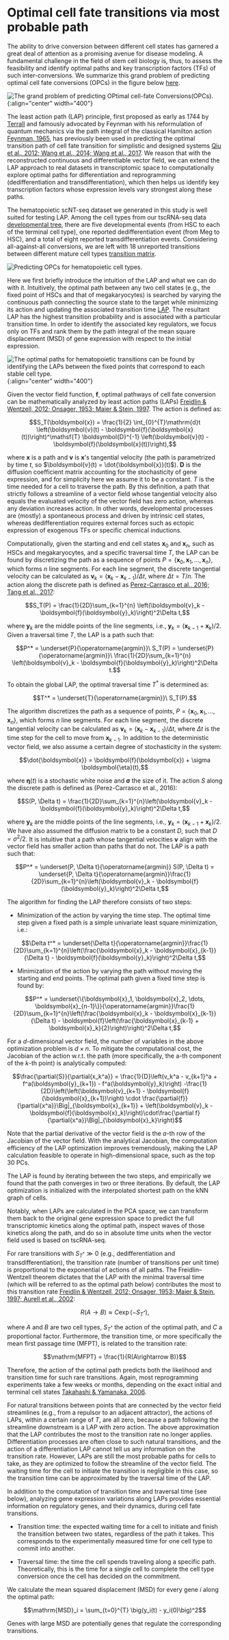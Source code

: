 
# Optimal cell fate transitions via most probable path

The ability to drive conversion between different cell states has garnered a great deal of attention as a promising avenue for disease modeling. A fundamental challenge in the field of stem cell biology is, thus, to assess the feasibility and identify optimal paths and key transcription factors (TFs) of such inter-conversions. We summarize this grand problem of predicting optimal cell fate conversions (OPCs) in the figure below [here](#lap_theory_dynamo_paper_fig6_a).

![The grand problem of predicting OPtimal cell-fate Conversions(OPCs).](dynamo_paper_figures/fig6_a.png){:align="center" width="400"}

The least action path (LAP) principle, first proposed as early as 1744 by [Terrall](#) and famously advocated by Feynman with his reformulation of quantum mechanics via the path integral of the classical Hamilton action [Feynman, 1965](#), has previously been used in predicting the optimal transition path of cell fate transition for simplistic and designed systems [Qiu et al., 2012; Wang et al., 2014; Wang et al., 2017](#). We reason that with the reconstructed continuous and differentiable vector field, we can extend the LAP approach to real datasets in transcriptomic space to computationally explore optimal paths for differentiation and reprogramming (dedifferentiation and transdifferentiation), which then helps us identify key transcription factors whose expression levels vary strongest along these paths.

The hematopoietic scNT-seq dataset we generated in this study is well suited for testing LAP. Among the cell types from our tscRNA-seq data [developmental tree](#lap_theory_dynamo_paper_fig6_b), there are five developmental events (from HSC to each of the terminal cell type), one reported dedifferentiation event (from Meg to HSC), and a total of eight reported transdifferentiation events. Considering all-against-all conversions, we are left with 18 unreported transitions between different mature cell types [transition matrix](#lap_theory_dynamo_paper_fig6_b).

![Predicting OPCs for hematopoietic cell types.](dynamo_paper_figures/fig6_b.png)

Here we first briefly introduce the intuition of the LAP and what we can do with it. Intuitively, the optimal path between any two cell states (e.g., the fixed point of HSCs and that of megakaryocytes) is searched by varying the continuous path connecting the source state to the target while minimizing its action and updating the associated transition time [LAP](#lap_theory_dynamo_paper_fig6_c). The resultant LAP has the highest transition probability and is associated with a particular transition time. In order to identify the associated key regulators, we focus only on TFs and rank them by the path integral of the mean square displacement (MSD) of gene expression with respect to the initial expression.

![The optimal paths for hematopoietic transitions can be found by identifying the LAPs between the fixed points that correspond to each stable cell type.](dynamo_paper_figures/fig6_c.png){:align="center" width="400"}

Given the vector field function, $\boldsymbol{f}$, optimal pathways of cell fate conversion can be mathematically analyzed by least action paths (LAPs) [Freidlin & Wentzell, 2012; Onsager, 1953; Maier & Stein, 1997](#). The action is defined as:

```math
S_T(\boldsymbol{x}) = \frac{1}{2} \int_{0}^{T}\mathrm{d}t \left(\boldsymbol{v}(t) - \boldsymbol{f}(\boldsymbol{x}(t))\right)^\mathsf{T} \boldsymbol{D}^{-1} \left(\boldsymbol{v}(t) - \boldsymbol{f}(\boldsymbol{x}(t))\right),
```

where $\boldsymbol{x}$ is a path and $\boldsymbol{v}$ is $\boldsymbol{x}$'s tangential velocity (the path is parametrized by time $t$, so $\boldsymbol{v}(t) = \dot{\boldsymbol{x}}(t)$). $\boldsymbol{D}$ is the diffusion coefficient matrix accounting for the stochasticity of gene expression, and for simplicity here we assume it to be a constant. $T$ is the time needed for a cell to traverse the path. By this definition, a path that strictly follows a streamline of a vector field whose tangential velocity also equals the evaluated velocity of the vector field has zero action, whereas any deviation increases action. In other words, developmental processes are (mostly) a spontaneous process and driven by intrinsic cell states, whereas dedifferentiation requires external forces such as ectopic expression of exogenous TFs or specific chemical inductions.

Computationally, given the starting and end cell states $\boldsymbol{x}_0$ and $\boldsymbol{x}_{n}$, such as HSCs and megakaryocytes, and a specific traversal time $T$, the LAP can be found by discretizing the path as a sequence of points $P=\{\boldsymbol{x}_0, \boldsymbol{x}_1, \dots, \boldsymbol{x}_n\}$, which forms $n$ line segments. For each line segment, the discrete tangential velocity can be calculated as $\boldsymbol{v}_k = (\boldsymbol{x}_k-\boldsymbol{x}_{k-1})/\Delta t$, where $\Delta t = T/n$. The action along the discrete path is defined as [Perez-Carrasco et al., 2016; Tang et al., 2017](#):

```math
S_T(P) = \frac{1}{2D}\sum_{k=1}^{n} \left(\boldsymbol{v}_k - \boldsymbol{f}(\boldsymbol{y}_k)\right)^2\Delta t,
```

where $\boldsymbol{y}_k$ are the middle points of the line segments, i.e., $\boldsymbol{y}_k = (\boldsymbol{x}_{k-1} + \boldsymbol{x}_k)/2$. Given a traversal time $T$, the LAP is a path such that:

```math
P^* = \underset{P}{\operatorname{argmin}}\ S_T(P) = \underset{P}{\operatorname{argmin}}\ \frac{1}{2D}\sum_{k=1}^{n} \left(\boldsymbol{v}_k - \boldsymbol{f}(\boldsymbol{y}_k)\right)^2\Delta t.
```

To obtain the global LAP, the optimal traversal time $T^*$ is determined as:

```math
T^* = \underset{T}{\operatorname{argmin}}\ S_T(P).
```

The algorithm discretizes the path as a sequence of points, $P=\{\boldsymbol{x}_0, \boldsymbol{x}_1, \dots, \boldsymbol{x}_n\}$, which forms $n$ line segments. For each line segment, the discrete tangential velocity can be calculated as $\boldsymbol{v}_k=(\boldsymbol{x}_k - \boldsymbol{x}_{k-1})/\Delta t$, where $\Delta t$ is the time step for the cell to move from $\boldsymbol{x}_{k-1}$. In addition to the deterministic vector field, we also assume a certain degree of stochasticity in the system:

```math
\dot{\boldsymbol{x}} = \boldsymbol{f}(\boldsymbol{x}) + \sigma \boldsymbol{\eta}(t),
```

where $\boldsymbol{\eta}(t)$ is a stochastic white noise and $\boldsymbol{\sigma}$ the size of it. The action $S$ along the discrete path is defined as (Perez-Carrasco et al., 2016):

```math
S(P, \Delta t) = \frac{1}{2D}\sum_{k=1}^{n}\left(\boldsymbol{v}_k - \boldsymbol{f}(\boldsymbol{y}_k)\right)^2\Delta t,
```

where $\boldsymbol{y}_k$ are the middle points of the line segments, i.e., $\boldsymbol{y}_k = (\boldsymbol{x}_{k-1} + \boldsymbol{x}_k)/2$. We have also assumed the diffusion matrix to be a constant $D$, such that $D=\sigma^2/2$. It is intuitive that a path whose tangential velocities $\boldsymbol{v}$ align with the vector field has smaller action than paths that do not. The LAP is a path such that:

```math
P^* = \underset{P, \Delta t}{\operatorname{argmin}} S(P, \Delta t) = \underset{P, \Delta t}{\operatorname{argmin}}\frac{1}{2D}\sum_{k=1}^{n}\left(\boldsymbol{v}_k - \boldsymbol{f}(\boldsymbol{y}_k)\right)^2\Delta t,
```

The algorithm for finding the LAP therefore consists of two steps:

- Minimization of the action by varying the time step. The optimal time step given a fixed path is a simple univariate least square minimization, i.e.:

```math
\Delta t^* = \underset{\Delta t}{\operatorname{argmin}}\frac{1}{2D}\sum_{k=1}^{n}\left(\frac{\boldsymbol{x}_k - \boldsymbol{x}_{k-1}}{\Delta t} - \boldsymbol{f}(\boldsymbol{y}_k)\right)^2\Delta t,
```

- Minimization of the action by varying the path without moving the starting and end points. The optimal path given a fixed time step is found by:

```math
P^* = \underset{\{\boldsymbol{x}_1, \boldsymbol{x}_2, \dots, \boldsymbol{x}_{n-1}\}}{\operatorname{argmin}}\frac{1}{2D}\sum_{k=1}^{n}\left(\frac{\boldsymbol{x}_k - \boldsymbol{x}_{k-1}}{\Delta t} - \boldsymbol{f}\left(\frac{\boldsymbol{x}_{k-1} + \boldsymbol{x}_k}{2}\right)\right)^2\Delta t,
```

For a $d$-dimensional vector field, the number of variables in the above optimization problem is $d\times n$. To mitigate the computational cost, the Jacobian of the action w.r.t. the path (more specifically, the a-th component of the $k$-th point) is analytically computed:

```math
\frac{\partial{S}}{\partial{x_k^a}} = \frac{1}{D}\left(v_k^a - v_{k+1}^a + f^a(\boldsymbol{y}_{k+1}) - f^a(\boldsymbol{y}_k)\right) -\frac{1}{2D}\left(\left(\boldsymbol{v}_{k+1} - \boldsymbol{f}(\boldsymbol{x}_{k+1})\right) \cdot \frac{\partial{f}}{\partial{x^a}}\Big|_{\boldsymbol{x}_{k+1}} + \left(\boldsymbol{v}_k - \boldsymbol{f}(\boldsymbol{x}_k)\right)\cdot\frac{\partial f}{\partial{x^a}}\Big|_{\boldsymbol{x}_k}\right)
```

Note that the partial derivative of the vector field is the $a$-th row of the Jacobian of the vector field. With the analytical Jacobian, the computation efficiency of the LAP optimization improves tremendously, making the LAP calculation feasible to operate in high-dimensional space, such as the top 30 PCs.

The LAP is found by iterating between the two steps, and empirically we found that the path converges in two or three iterations. By default, the LAP optimization is initialized with the interpolated shortest path on the kNN graph of cells.

Notably, when LAPs are calculated in the PCA space, we can transform them back to the original gene expression space to predict the full transcriptomic kinetics along the optimal path, inspect waves of those kinetics along the path, and do so in absolute time units when the vector field used is based on tscRNA-seq.

For rare transitions with $S_{T^*} \gg 0$ (e.g., dedifferentiation and transdifferentiation), the transition rate (number of transitions per unit time) is proportional to the exponential of actions of all paths. The Freidlin–Wentzell theorem dictates that the LAP with the minimal traversal time (which will be referred to as the optimal path below) contributes the most to this transition rate [Freidlin & Wentzell, 2012; Onsager, 1953; Maier & Stein, 1997; Aurell et al., 2002](#):

```math
R(A\rightarrow B) \approx C\exp(-S_{T^*}),
```

where $A$ and $B$ are two cell types, $S_{T^*}$ the action of the optimal path, and $C$ a proportional factor. Furthermore, the transition time, or more specifically the mean first passage time (MFPT), is related to the transition rate:

```math
\mathrm{MFPT} = \frac{1}{R(A\rightarrow B)}
```

Therefore, the action of the optimal path predicts both the likelihood and transition time for such rare transitions. Again, most reprogramming experiments take a few weeks or months, depending on the exact initial and terminal cell states [Takahashi & Yamanaka, 2006](#).

For natural transitions between points that are connected by the vector field streamlines (e.g., from a repulsor to an adjacent attractor), the actions of LAPs, within a certain range of $T$, are all zero, because a path following the streamline downstream is a LAP with zero action. The above approximation that the LAP contributes the most to the transition rate no longer applies. Differentiation processes are often close to such natural transitions, and the action of a differentiation LAP cannot tell us any information on the transition rate. However, LAPs are still the most probable paths for cells to take, as they are optimized to follow the streamline of the vector field. The waiting time for the cell to initiate the transition is negligible in this case, so the transition time can be approximated by the traversal time of the LAP.

In addition to the computation of transition time and traversal time (see below), analyzing gene expression variations along LAPs provides essential information on regulatory genes, and their dynamics, during cell fate transitions.

- Transition time: the expected waiting time for a cell to initiate and finish the transition between two states, regardless of the path it takes. This corresponds to the experimentally measured time for one cell type to commit into another.

- Traversal time: the time the cell spends traveling along a specific path. Theoretically, this is the time for a single cell to complete the cell type conversion once the cell has decided on the commitment.

We calculate the mean squared displacement (MSD) for every gene $i$ along the optimal path:

```math
\mathrm{MSD}_i = \sum_{t=0}^{T} \big(y_i(t) - y_i(0)\big)^2
```

Genes with large MSD are potentially genes that regulate the corresponding transitions.